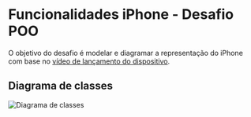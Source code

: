 # Funcionalidades iPhone - Desafio POO

O objetivo do desafio é modelar e diagramar a representação do iPhone com base no [vídeo de lançamento do dispositivo](https://www.youtube.com/watch?v=9ou608QQRq8).

## Diagrama de classes
![Diagrama de classes](http://www.plantuml.com/plantuml/proxy?cache=no&src=https://raw.githubusercontent.com/nibilis/dio-funcionalidades-iphone/master/diagramas/classes.iuml)